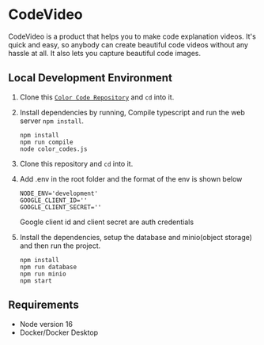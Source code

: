 # CodeVideo
CodeVideo is a product that helps you to make code explanation videos. It's quick and easy, so  anybody can create beautiful code videos without any hassle at all. It also lets you capture beautiful code images.

## Local Development Environment

1. Clone this [`Color Code Repository`](https://github.com/JivusAyrus/color-code) and `cd` into it.
2. Install dependencies by running, Compile typescript and run the web server  `npm install`.
    ```shell
    npm install
    npm run compile
    node color_codes.js
    ```
3. Clone this repository and `cd` into it.
4. Add .env in the root folder and the format of the env is shown below
    ```shell
    NODE_ENV='development'
    GOOGLE_CLIENT_ID=''
    GOOGLE_CLIENT_SECRET=''
    ```
    Google client id and client secret are auth credentials
5. Install the dependencies, setup the database and minio(object storage) and then run the project.


    ```shell
    npm install 
    npm run database
    npm run minio
    npm start
    ```
## Requirements
- Node version 16
- Docker/Docker Desktop
